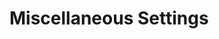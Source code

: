 ---
---

<script setup>
import VariableList from '../../components/VariableList.vue'
</script>

# Miscellaneous Settings

<VariableList group-name="miscellaneous" />
